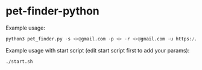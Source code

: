 # pet-finder-python

Example usage:

```python
python3 pet_finder.py -s <>@gmail.com -p <> -r <>@gmail.com -u https://www.scottishspca.org/rehome/rehome-find-a-pet<>
```

Example usage with start script (edit start script first to add your params):

```bash
./start.sh
```
